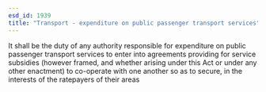 ```yaml
---
esd_id: 1939
title: "Transport - expenditure on public passenger transport services"
---
```


It shall be the duty of any authority responsible for expenditure on public passenger transport services to enter into agreements providing for service subsidies (however framed, and whether arising under this Act or under any other enactment) to co-operate with one another so as to secure, in the interests of the ratepayers of their areas


